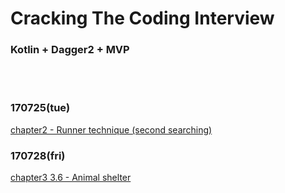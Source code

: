 # Cracking The Coding Interview
### Kotlin + Dagger2 + MVP
<br></br>
### 170725(tue)
[chapter2 - Runner technique (second searching)](https://github.com/Wbreadboy/CTCI/blob/master/app/src/main/java/www/breadboy/com/ctci/question2_runner/linkedlist/LinkedList.kt)


### 170728(fri)
[chapter3 3.6 - Animal shelter](https://github.com/Wbreadboy/CTCI/blob/master/app/src/main/java/www/breadboy/com/ctci/question3_animal_shelter/Queue/Queue.kt)
